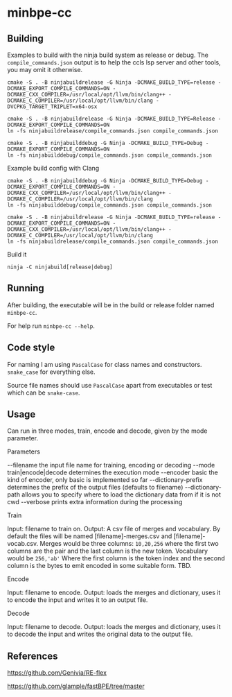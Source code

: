 # minbpe-cc

## Building

Examples to build with the ninja build system as release or debug. The `compile_commands.json` output is to help the ccls lsp server and other tools, you may omit it otherwise.

```
cmake -S . -B ninjabuildrelease -G Ninja -DCMAKE_BUILD_TYPE=release -DCMAKE_EXPORT_COMPILE_COMMANDS=ON -DCMAKE_CXX_COMPILER=/usr/local/opt/llvm/bin/clang++ -DCMAKE_C_COMPILER=/usr/local/opt/llvm/bin/clang -DVCPKG_TARGET_TRIPLET=x64-osx
```


```
cmake -S . -B ninjabuildrelease -G Ninja -DCMAKE_BUILD_TYPE=Release -DCMAKE_EXPORT_COMPILE_COMMANDS=ON
ln -fs ninjabuildrelease/compile_commands.json compile_commands.json
```

```
cmake -S . -B ninjabuilddebug -G Ninja -DCMAKE_BUILD_TYPE=Debug -DCMAKE_EXPORT_COMPILE_COMMANDS=ON
ln -fs ninjabuilddebug/compile_commands.json compile_commands.json
```

Example build config with Clang 

```
cmake -S . -B ninjabuilddebug -G Ninja -DCMAKE_BUILD_TYPE=Debug -DCMAKE_EXPORT_COMPILE_COMMANDS=ON -DCMAKE_CXX_COMPILER=/usr/local/opt/llvm/bin/clang++ -DCMAKE_C_COMPILER=/usr/local/opt/llvm/bin/clang
ln -fs ninjabuilddebug/compile_commands.json compile_commands.json
```

```
cmake -S . -B ninjabuildrelease -G Ninja -DCMAKE_BUILD_TYPE=release -DCMAKE_EXPORT_COMPILE_COMMANDS=ON -DCMAKE_CXX_COMPILER=/usr/local/opt/llvm/bin/clang++ -DCMAKE_C_COMPILER=/usr/local/opt/llvm/bin/clang
ln -fs ninjabuildrelease/compile_commands.json compile_commands.json
```

Build it

```
ninja -C ninjabuild[release|debug]
```

## Running

After building, the executable will be in the build or release folder named `minbpe-cc`.

For help run `minbpe-cc --help`.

## Code style

For naming I am using `PascalCase` for class names and constructors. `snake_case` for everything else.

Source file names should use `PascalCase` apart from executables or test which can be `snake-case`.

## Usage

Can run in three modes, train, encode and decode, given by the mode parameter.

Parameters

--filename the input file name for training, encoding or decoding
--mode train|encode|decode determines the execution mode
--encoder basic the kind of encoder, only basic is implemented so far
--dictionary-prefix determines the prefix of the output files (defaults to filename)
--dictionary-path allows you to specify where to load the dictionary data from if it is not cwd
--verbose prints extra information during the processing

Train

Input: filename to train on.
Output: A csv file of merges and vocabulary. By default the files will be named [filename]-merges.csv and [filename]-vocab.csv.
Merges would be three columns: `10,20,256` where the first two columns are the pair and the last column is the new token.
Vocabulary would be `256,'ab'` Where the first column is the token index and the second column is the bytes to emit encoded in some suitable form. TBD.

Encode

Input: filename to encode.
Output: loads the merges and dictionary, uses it to encode the input and writes it to an output file.

Decode 

Input: filename to decode.
Output: loads the merges and dictionary, uses it to decode the input and writes the original data to the output file.

## References


https://github.com/Genivia/RE-flex

https://github.com/glample/fastBPE/tree/master

